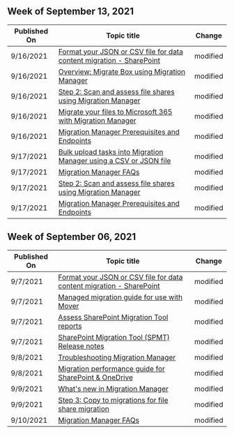 <!-- This file is generated automatically each week. Changes made to this file will be overwritten.-->



## Week of September 13, 2021


| Published On |Topic title | Change |
|------|------------|--------|
| 9/16/2021 | [Format your JSON or CSV file for data content migration - SharePoint](/SharepointMigration/how-to-format-your-csv-file-for-data-content-migration) | modified |
| 9/16/2021 | [Overview: Migrate Box using Migration Manager](/SharepointMigration/mm-box-overview) | modified |
| 9/16/2021 | [Step 2: Scan and assess file shares using Migration Manager](/SharepointMigration/mm-fileshare-scan-assess) | modified |
| 9/16/2021 | [Migrate your files to Microsoft 365 with Migration Manager](/SharepointMigration/mm-get-started) | modified |
| 9/16/2021 | [Migration Manager Prerequisites and Endpoints](/SharepointMigration/mm-prerequisites) | modified |
| 9/17/2021 | [Bulk upload tasks into Migration Manager using a CSV or JSON file](/SharepointMigration/mm-bulk-upload-format-csv-json) | modified |
| 9/17/2021 | [Migration Manager FAQs](/SharepointMigration/mm-faqs) | modified |
| 9/17/2021 | [Step 2: Scan and assess file shares using Migration Manager](/SharepointMigration/mm-fileshare-scan-assess) | modified |
| 9/17/2021 | [Migration Manager Prerequisites and Endpoints](/SharepointMigration/mm-prerequisites) | modified |


## Week of September 06, 2021


| Published On |Topic title | Change |
|------|------------|--------|
| 9/7/2021 | [Format your JSON or CSV file for data content migration - SharePoint](/SharepointMigration/how-to-format-your-csv-file-for-data-content-migration) | modified |
| 9/7/2021 | [Managed migration guide for use with Mover](/SharepointMigration/mover-managed-migration-guide) | modified |
| 9/7/2021 | [Assess SharePoint Migration Tool reports](/SharepointMigration/using-the-sharepoint-migration-tool-reports) | modified |
| 9/7/2021 | [SharePoint Migration Tool (SPMT) Release notes](/SharepointMigration/new-and-improved-features-in-the-sharepoint-migration-tool) | modified |
| 9/8/2021 | [Troubleshooting Migration Manager](/SharepointMigration/mm-troubleshoot) | modified |
| 9/8/2021 | [Migration performance guide for SharePoint & OneDrive](/SharepointMigration/sharepoint-online-and-onedrive-migration-speed) | modified |
| 9/9/2021 | [What's new in Migration Manager](/SharepointMigration/mm-whats-new) | modified |
| 9/9/2021 | [Step 3: Copy to migrations for file share migration](/SharepointMigration/mm-fileshare-copy-to-migrations) | modified |
| 9/10/2021 | [Migration Manager FAQs](/SharepointMigration/mm-faqs) | modified |
